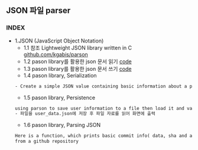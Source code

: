## JSON 파일 parser
### INDEX
* 1.JSON (JavaScript Object Notation)
    * 1.1 참조 Lightweight JSON library written in C [github.com/kgabis/parson](https://github.com/kgabis/parson)
    * 1.2 pason library를 활용한 json 문서 읽기 [code](https://github.com/csbyun-data/C-Pro/blob/main/chap05/JSON/JSON_read.c)
    * 1.3 pason library를 활용한 json 문서 쓰기 [code](https://github.com/csbyun-data/C-Pro/blob/main/chap05/JSON/JSON_write.c)
    * 1.4 pason library, Serialization
    ```txt
    - Create a simple JSON value containing basic information about a person.
    ```
    * 1.5 pason library, Persistence
    ```txt
    using parson to save user information to a file then load it and validate later.
    - 파일을 user_data.json에 저장 후 파일 자료를 읽어 화면에 출력
    ```
    * 1.6 pason library, Parsing JSON
    ```txt
    Here is a function, which prints basic commit info( data, sha and author)
    from a github repository
    ```
    
    
